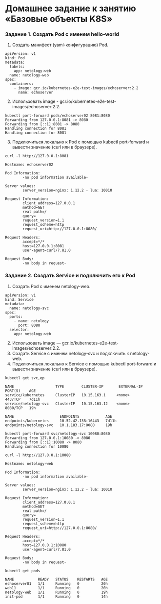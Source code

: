 # Домашнее задание к занятию «Базовые объекты K8S»
### Задание 1. Создать Pod с именем hello-world
1) Создать манифест (yaml-конфигурацию) Pod.
```
apiVersion: v1
kind: Pod
metadata:
  labels:
    app: netology-web
  name: netology-web
spec:
  containers:
    - image: gcr.io/kubernetes-e2e-test-images/echoserver:2.2
      name: echoserver
```
2) Использовать image - gcr.io/kubernetes-e2e-test-images/echoserver:2.2.
```
kubectl port-forward pods/echoserver02 8081:8080
Forwarding from 127.0.0.1:8081 -> 8080
Forwarding from [::1]:8081 -> 8080
Handling connection for 8081
Handling connection for 8081
```
3) Подключиться локально к Pod с помощью kubectl port-forward и вывести значение (curl или в браузере).
```
curl -l http://127.0.0.1:8081

Hostname: echoserver02

Pod Information:
        -no pod information available-

Server values:
        server_version=nginx: 1.12.2 - lua: 10010

Request Information:
        client_address=127.0.0.1
        method=GET
        real path=/
        query=
        request_version=1.1
        request_scheme=http
        request_uri=http://127.0.0.1:8080/

Request Headers:
        accept=*/*
        host=127.0.0.1:8081
        user-agent=curl/7.81.0

Request Body:
        -no body in request-
```
### Задание 2. Создать Service и подключить его к Pod
1) Создать Pod с именем netology-web.
```
apiVersion: v1
kind: Service
metadata:
  name: netology-svc
spec:
  ports:
    - name: netology
      port: 8080
  selector:
    app: netology-web
```
2) Использовать image — gcr.io/kubernetes-e2e-test-images/echoserver:2.2.
3) Создать Service с именем netology-svc и подключить к netology-web.
4) Подключиться локально к Service с помощью kubectl port-forward и вывести значение (curl или в браузере).
```
kubectl get svc,ep

NAME                   TYPE        CLUSTER-IP       EXTERNAL-IP   PORT(S)    AGE
service/kubernetes     ClusterIP   10.15.163.1     <none>        443/TCP    7d11h
service/netology-svc   ClusterIP   10.15.163.12    <none>        8080/TCP   19h

NAME                     ENDPOINTS            AGE
endpoints/kubernetes     10.52.42.138:16443   7d11h
endpoints/netology-svc   10.1.183.17:8080     19h
```
```
kubectl port-forward svc/netology-svc 10080:8080
Forwarding from 127.0.0.1:10080 -> 8080
Forwarding from [::1]:10080 -> 8080
Handling connection for 10080
```
```
curl -l http://127.0.0.1:10080

Hostname: netology-web

Pod Information:
        -no pod information available-

Server values:
        server_version=nginx: 1.12.2 - lua: 10010

Request Information:
        client_address=127.0.0.1
        method=GET
        real path=/
        query=
        request_version=1.1
        request_scheme=http
        request_uri=http://127.0.0.1:8080/

Request Headers:
        accept=*/*
        host=127.0.0.1:10080
        user-agent=curl/7.81.0

Request Body:
        -no body in request-
```
```
kubectl get pods

NAME           READY   STATUS    RESTARTS   AGE
echoserver01   1/1     Running   0          20h
web11          1/1     Running   0          20h
netology-web   1/1     Running   0          19h
init-pod       1/1     Running   0          14h
```

